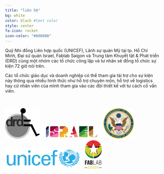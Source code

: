 ```yaml
---
title: "liên hệ"
bg: white
color: black #text color
style: center
fa-icon: rocket 
icon-color: "#808080" 
---
```

<span class="more-icons">
<a href="mailto: TOMVN@drdvietnam.com"><i class="fa fa-envelope fa-3x"></i></a>
<a href="https://www.facebook.com/TOMVietnam2016/"><i class="fa fa-facebook-square fa-3x"></i></a>
</span>

<p>Quỹ Nhi đồng Liên hợp quốc (UNICEF), Lãnh sự quán Mỹ tại tp. Hồ Chí Minh, Đại sứ quán Israel, Fablab Saigon và Trung tâm Khuyết tật & Phát triển (DRD) cùng một nhóm các tổ chức công lập và tư nhân sẽ đồng tổ chức sự kiện 72 giờ nói trên.</p>

<p>Các tổ chức giáo dục và doanh nghiệp có thể tham gia tài trợ cho sự kiện này thông qua nhiều hình thức như hỗ trợ chuyên môn, hỗ trợ về logistics hay cử nhân viên của mình tham gia vào các đội thiết kế với tư cách cố vấn viên.</p>

<br style="clear"/>
<br style="clear"/>

<div style="vertical-align: middle;">
<img style="height: 100px;" src="/img/drd_logo.png"/>
<img src="/img/israel_logo.jpg"/>
<img style="height: 100px;" src="/img/US-DeptOfState-Seal.png"/>
<img src="/img/unicef_logo.png"/>
<img style="height: 100px;" src="/img/fablab_saigon_logo_small.png"/>
</div>
